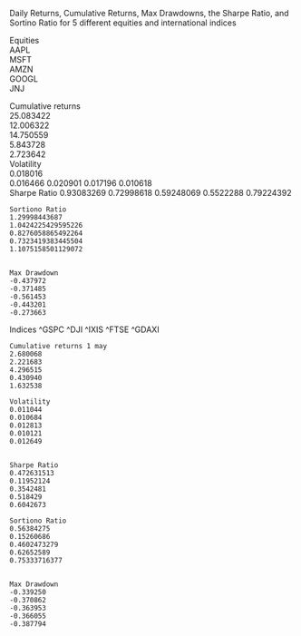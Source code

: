 Daily Returns, Cumulative Returns, Max Drawdowns, the Sharpe Ratio, and Sortino Ratio for 5 different equities and international indices

Equities       
	AAPL        
	MSFT        
	AMZN        
        GOOGL       
	JNJ        
	
 Cumulative returns       
	25.083422             
	12.006322           
	14.750559          
        5.843728            
	2.723642           	
 Volatility    
	0.018016  
        0.016466
	0.020901
        0.017196
	0.010618	                  
 Sharpe Ratio
	0.93083269
	0.72998618
	0.59248069
	0.5522288
	0.79224392


	Sortiono Ratio
	1.29998443687
	1.0424225429595226
	0.8276058865492264
	0.7323419383445504
	1.1075158501129072


	Max Drawdown
	-0.437972
	-0.371485
	-0.561453
	-0.443201
	-0.273663


Indices
	^GSPC
	^DJI
	^IXIS
	^FTSE
	^GDAXI


	Cumulative returns 1 may
	2.680068
	2.221683
	4.296515
	0.430940
	1.632538
 
	Volatility
	0.011044
	0.010684
	0.012813
	0.010121
	0.012649


	Sharpe Ratio
	0.472631513
	0.11952124
	0.3542481
	0.518429
	0.6042673

	Sortiono Ratio
	0.56384275
	0.15260686
	0.4602473279
	0.62652589
	0.75333716377


	Max Drawdown
	-0.339250
	-0.370862
	-0.363953
	-0.366055
	-0.387794
